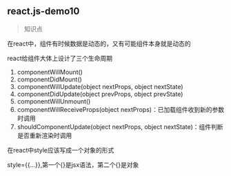 ## react.js-demo10

> 知识点

在react中，组件有时候数据是动态的，又有可能组件本身就是动态的

react给组件大体上设计了三个生命周期

1. componentWillMount()
1. componentDidMount()
1. componentWillUpdate(object nextProps, object nextState)
1. componentDidUpdate(object prevProps, object prevState)
1. componentWillUnmount()
1. componentWillReceiveProps(object nextProps)：已加载组件收到新的参数时调用
1. shouldComponentUpdate(object nextProps, object nextState)：组件判断是否重新渲染时调用

在react中style应该写成一个对象的形式

style={{...}},第一个{}是jsx语法，第二个{}是对象




